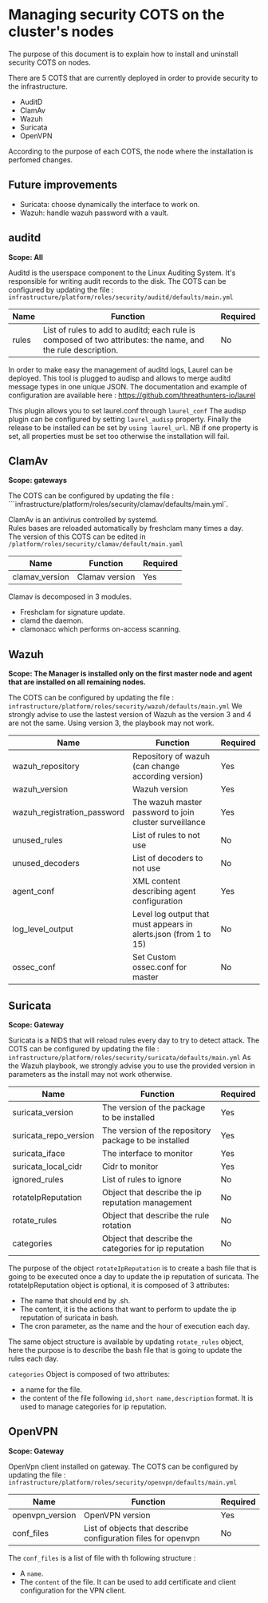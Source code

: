 # Managing security COTS on the cluster's nodes

The purpose of this document is to explain how to install and uninstall 
security COTS on nodes.

There are 5 COTS that are currently deployed in order to provide security to the 
infrastructure. 

- AuditD
- ClamAv
- Wazuh
- Suricata
- OpenVPN

According to the purpose of each COTS, the node where the installation is perfomed changes.

## Future improvements

- Suricata: choose dynamically the interface to work on.
- Wazuh: handle wazuh password with a vault. 

## auditd
**Scope: All**

Auditd is the userspace component to the Linux Auditing System. It's responsible for writing audit records to the disk.
The COTS can be configured by updating the file : ```infrastructure/platform/roles/security/auditd/defaults/main.yml```

| Name | Function | Required |
|------|----------|----------|
|  rules   |   List of rules to add to auditd; each rule is composed of two attributes: the name, and the rule description.      |     No     |

In order to make easy the management of auditd logs, Laurel can be deployed.
This tool is plugged to audisp and allows to merge auditd message types in one unique JSON.
The documentation and example of configuration are available here : https://github.com/threathunters-io/laurel

This plugin allows you to set laurel.conf through `laurel_conf`
The audisp plugin can be configured by setting `laurel_audisp` property.
Finally the release to be installed can be set by `using laurel_url`.
NB if one property is set, all properties must be set too otherwise the installation will fail. 

## ClamAv
**Scope: gateways**

The COTS can be configured by updating the file : ```infrastructure/platform/roles/security/clamav/defaults/main.yml`.

ClamAv is an antivirus controlled by systemd.  
Rules bases are reloaded automatically by freshclam many times a day.  
The version of this COTS can be edited in ```/platform/roles/security/clamav/default/main.yaml```

| Name | Function | Required |
|------|----------|----------|
|  clamav_version   | Clamav version  |    Yes      |     

Clamav is decomposed in 3 modules.
- Freshclam for signature update.
- clamd the daemon.
- clamonacc which performs on-access scanning. 

## Wazuh
**Scope: The Manager is installed only on the first master node and agent that are installed on all remaining nodes.** 

The COTS can be configured by updating the file : ```infrastructure/platform/roles/security/wazuh/defaults/main.yml```
We strongly advise to use the lastest version of Wazuh as the version 3 and 4 are not the same. Using version 3, the playbook may not work.

| Name | Function | Required |
|------|----------|----------|
| wazuh_repository    |    Repository of wazuh (can change according version)     |   Yes   |
| wazuh_version   | Wazuh version  |    Yes      |     
| wazuh_registration_password  |  The wazuh master password to join cluster surveillance  |  Yes |
| unused_rules  |  List of rules to not use  |  No |
| unused_decoders  |  List of decoders to not use  |  No |
| agent_conf  |  XML content describing agent configuration  |  Yes |
| log_level_output  |  Level log output that must appears in alerts.json (from 1 to 15)  |  No |
| ossec_conf  | Set Custom ossec.conf for master  |  No |


## Suricata
**Scope: Gateway**

Suricata is a NIDS that will reload rules every day to try to detect attack. 
The COTS can be configured by updating the file : ```infrastructure/platform/roles/security/suricata/defaults/main.yml```
As the Wazuh playbook, we strongly advise you to use the provided version in parameters as the install may not work otherwise.

| Name | Function | Required |
|------|----------|----------|
| suricata_version    |  The version of the package to be installed  |   Yes   |
| suricata_repo_version   | The version of the repository package to be installed  |    Yes      |     
| suricata_iface  |  The interface to monitor  |  Yes |
| suricata_local_cidr  |  Cidr to monitor  |  Yes |
| ignored_rules  |  List of rules to ignore  |  No |
| rotateIpReputation  |  Object that describe the ip reputation management  |  No |
| rotate_rules  |  Object that describe the rule rotation  |  No |
| categories | Object that describe the categories for ip reputation | No |

The purpose of the object `rotateIpReputation` is to create a bash file that is going to be executed once a day to update the ip reputation of suricata.
The rotateIpReputation object is optional, it is composed of 3 attributes:
- The name that should end by .sh.
- The content, it is the actions that want to perform to update the ip reputation of suricata in bash.
- The cron parameter, as the name and the hour of execution each day.

The same object structure is available by updating `rotate_rules` object, here the purpose is to describe the bash file that is going to update the rules each day.

`categories` Object is composed of two attributes: 
- a name for the file.
- the content of the file following `id,short name,description` format. 
It is used to manage categories for ip reputation. 

## OpenVPN 
**Scope: Gateway**

OpenVpn client installed on gateway.
The COTS can be configured by updating the file : ```infrastructure/platform/roles/security/openvpn/defaults/main.yml```

| Name | Function | Required |
|------|----------|----------|
| openvpn_version    |   OpenVPN version     |   Yes   |
| conf_files   | List of objects that describe configuration files for openvpn  |    No      |     

The `conf_files` is a list of file with th following structure : 
- A `name`.
- The `content` of the file. 
It can be used to add certificate and client configuration for the VPN client.
